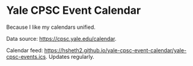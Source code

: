 # Yale CPSC Event Calendar
Because I like my calendars unified.

Data source: https://cpsc.yale.edu/calendar.

Calendar feed: https://hsheth2.github.io/yale-cpsc-event-calendar/yale-cpsc-events.ics. Updates regularly.

